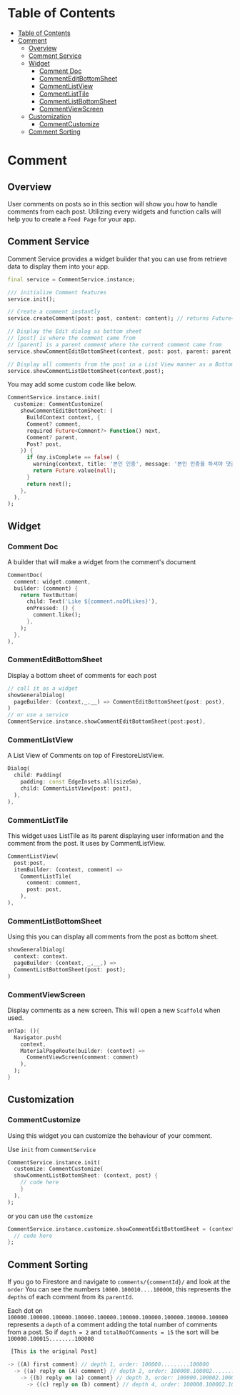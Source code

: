 # Table of Contents 


<!-- @import "[TOC]" {cmd="toc" depthFrom=2 depthTo=6 orderedList=false} -->

<!-- code_chunk_output -->

- [Table of Contents](#table-of-contents)
- [Comment](#comment)
  - [Overview](#overview)
  - [Comment Service](#comment-service)
  - [Widget](#widget)
    - [Comment Doc](#comment-doc)
    - [CommentEditBottomSheet](#commenteditbottomsheet)
    - [CommentListView](#commentlistview)
    - [CommentListTile](#commentlisttile)
    - [CommentListBottomSheet](#commentlistbottomsheet)
    - [CommentViewScreen](#commentviewscreen)
  - [Customization](#customization)
    - [CommentCustomize](#commentcustomize)
  - [Comment Sorting](#comment-sorting)

<!-- /code_chunk_output -->


# Comment

## Overview

User comments on posts so in this section will show you how to handle comments from each post. Utilizing every widgets and function calls will help you to create a `Feed Page` for your app. 

## Comment Service

Comment Service provides a widget builder that you can use from retrieve data to display them into your app.

```dart
final service = CommentService.instance;

/// initialize Comment features
service.init();

// Create a comment instantly
service.createComment(post: post, content: content); // returns Future<Comment>

// Display the Edit dialog as bottom sheet
// [post] is where the comment came from
// [parent] is a parent comment where the current comment came from  
service.showCommentEditBottomSheet(context, post: post, parent: parent, comment: comment); // returns Future<Comment?>

// Display all comments from the post in a List View manner as a Bottom Sheet 
service.showCommentListBottomSheet(context,post); 
```

You may add some custom code like below.

```dart
CommentService.instance.init(
  customize: CommentCustomize(
    showCommentEditBottomSheet: (
      BuildContext context, {
      Comment? comment,
      required Future<Comment?> Function() next,
      Comment? parent,
      Post? post,
    }) {
      if (my.isComplete == false) {
        warning(context, title: '본인 인증', message: '본인 인증을 하셔야 댓글을 쓸 수 있습니다.');
        return Future.value(null);
      }
      return next();
    },
  ),
);
```



## Widget

### Comment Doc

A builder that will make a widget from the comment's document

```dart
CommentDoc(
  comment: widget.comment,
  builder: (comment) {
    return TextButton(
      child: Text('Like ${comment.noOfLikes}'),
      onPressed: () {
        comment.like();
      },
    );
  },
),
```

### CommentEditBottomSheet

Display a bottom sheet of comments for each post 

```dart
// call it as a widget
showGeneralDialog(
  pageBuilder: (context,_,__) => CommentEditBottomSheet(post: post),
) 
// or use a service
CommentService.instance.showCommentEditBottomSheet(post:post),
```


### CommentListView

A List View of Comments on top of FirestoreListView.

```dart
Dialog(
  child: Padding(
    padding: const EdgeInsets.all(sizeSm),
    child: CommentListView(post: post),
  ),
),
```

### CommentListTile

This widget uses ListTile as its parent displaying user information and the comment from the post. It uses by CommentListView.

```dart
CommentListView(
  post:post,
  itemBuilder: (context, comment) => 
    CommentListTile(
      comment: comment, 
      post: post,
    ),
),
```

### CommentListBottomSheet

Using this you can display all comments from the post as bottom sheet.

```dart
showGeneralDialog(
  context: context.
  pageBuilder: (context, _,__,) => 
  CommentListBottomSheet(post: post);
)
```

### CommentViewScreen

Display comments as a new screen. This will open a new `Scaffold` when used.

```dart
onTap: (){
  Navigator.push(
    context, 
    MaterialPageRoute(builder: (context) => 
      CommentViewScreen(comment: comment)
    ),
  );
}

```
## Customization

### CommentCustomize

Using this widget you can customize the behaviour of your comment. 

Use `init` from `CommentService` 
```dart
CommentService.instance.init(
  customize: CommentCustomize(
  showCommentListBottomSheet: (context, post) {
    // code here
    } 
  ),
);
```
or you can use the `customize`
```dart
CommentService.instance.customize.showCommentEditBottomSheet = (context){
  // code here
};
```

## Comment Sorting

If you go to Firestore and navigate to `comments/{commentId}/` and look at the `order` You can see the numbers `10000.100010....100000`, this represents the `depths` of each comment from its `parentId`. 

Each dot on `100000.100000.100000.100000.100000.100000.100000.100000.100000.100000` represents a `depth` of a comment adding the total number of comments from a post. So if `depth = 2` and  `totalNoOfComments = 15` the sort will be `100000.100015........100000`

``` dart
 [This is the original Post]

-> {(A) first comment} // depth 1, order: 100000.........100000
  -> {(a) reply on (A) comment} // depth 2, order: 100000.100002........100000 // 
    -> {(b) reply on (a) comment} // depth 3, order: 100000.100002.100003.......100000 // 
      -> {(c) reply on (b) comment} // depth 4, order: 100000.100002.100003.100004......100000 //
```
